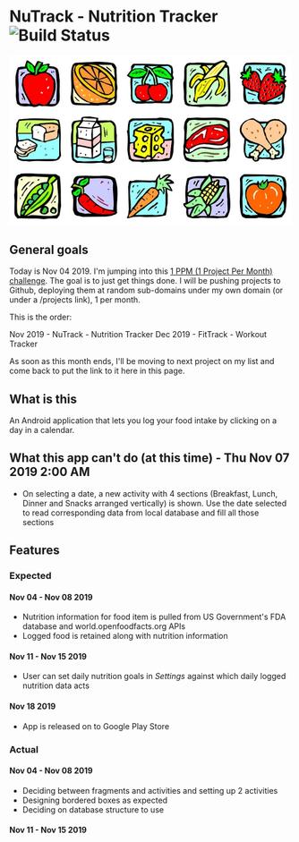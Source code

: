 # NuTrack - Nutrition Tracker ![Build Status](https://github.com/fossterer/NuTrack/workflows/Android%20CI/badge.svg?branch=master)
![An assortment of various foods](app/src/main/assets/images/nutrition.jpg)
## General goals

Today is Nov 04 2019. I'm jumping into this [1 PPM (1 Project Per Month) challenge](https://blog.1ppm.club/). The goal is to just get things done. I will be pushing projects to Github, deploying them at random sub-domains under my own domain (or under a /projects link), 1 per month.

This is the order:

Nov 2019 - NuTrack - Nutrition Tracker
Dec 2019 - FitTrack - Workout Tracker

As soon as this month ends, I'll be moving to next project on my list and come back to put the link to it here in this page.

## What is this

An Android application that lets you log your food intake by clicking on a day in a calendar.

## What this app can't do (at this time) - Thu Nov 07 2019 2:00 AM

- On selecting a date, a new activity with 4 sections (Breakfast, Lunch, Dinner and Snacks arranged vertically) is shown.
    Use the date selected to read corresponding data from local database and fill all those sections

## Features

### Expected

#### Nov 04 - Nov 08 2019

- Nutrition information for food item is pulled from US Government's FDA database and world.openfoodfacts.org APIs
- Logged food is retained along with nutrition information

#### Nov 11 - Nov 15 2019

- User can set daily nutrition goals in *Settings* against which daily logged nutrition data acts

#### Nov 18 2019

- App is released on to Google Play Store

### Actual

#### Nov 04 - Nov 08 2019

- Deciding between fragments and activities and setting up 2 activities
- Designing bordered boxes as expected
- Deciding on database structure to use

#### Nov 11 - Nov 15 2019
